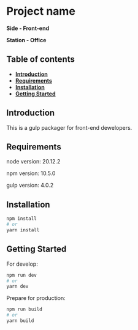 # Project name

**Side - Front-end**

**Station - Office**

## Table of contents

-   **[Introduction](#introduction)**
-   **[Requirements](#requirements)**
-   **[Installation](#installation)**
-   **[Getting Started](#getting-started)**

<h2 id="introduction">Introduction</h2>

This is a gulp packager for front-end dewelopers.

<h2 id="requirements">Requirements</h2>

node version: 20.12.2

npm version: 10.5.0

gulp version: 4.0.2

<h2 id="installation">Installation</h2>

```bash
npm install
# or
yarn install
```

<h2 id="getting-started">Getting Started</h2>

For develop:

```bash
npm run dev
# or
yarn dev
```

Prepare for production:

```bash
npm run build
# or
yarn build
```
